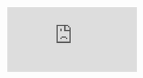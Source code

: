 


<embed src="https://james-martinez.github.io/Resume- James Martinez -latest.pdf" type="application/pdf" /> 
